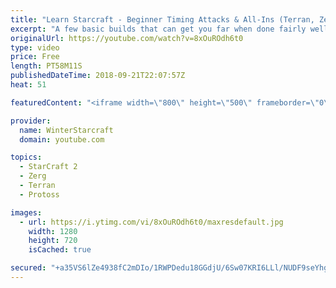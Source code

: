 ```yaml
---
title: "Learn Starcraft - Beginner Timing Attacks & All-Ins (Terran, Zerg & Protoss)"
excerpt: "A few basic builds that can get you far when done fairly well. Also important is how not to overextend and lose everything."
originalUrl: https://youtube.com/watch?v=8xOuROdh6t0
type: video
price: Free
length: PT58M11S
publishedDateTime: 2018-09-21T22:07:57Z
heat: 51

featuredContent: "<iframe width=\"800\" height=\"500\" frameborder=\"0\" src=\"https://www.youtube.com/embed/8xOuROdh6t0\" allow=\"accelerometer; autoplay; encrypted-media; gyroscope; picture-in-picture\" allowfullscreen></iframe>"

provider:
  name: WinterStarcraft
  domain: youtube.com

topics:
  - StarCraft 2
  - Zerg
  - Terran
  - Protoss

images:
  - url: https://i.ytimg.com/vi/8xOuROdh6t0/maxresdefault.jpg
    width: 1280
    height: 720
    isCached: true

secured: "+a35VS6lZe4938fC2mDIo/1RWPDedu18GGdjU/6Sw07KRI6LLl/NUDF9seYhg+USKbSjnHWae9FzU8ExlvOlvRRZR3ev76k3xB9nzUDUZe+fGDUHK87+G1jmAzKHvFMSjBMD5Ke8MGHMyaVge4Ossa2la8pxIZHx3ygxbWC1dn0k71Ibutgr1g3fZ8dcRZA/gOl08rVKNpNihGQM/mFC26fVPU+y2tHucS3QjAF5hP9lxGWCOWXrVO2k+VLdupeIAZ1AnYsuhXoFuBZRpY4d523V+2mPrOK54DUbxUMPpKH1ZIXgidFzWTDD++1kdMjXJ79qYN4cXQH93NSVv/iiibjMBHJWEz8nSyS8f65h5WaBQZRr1Wno5wF9x/1EgEhvHElyyVucsAluT7W2gv6rtgvZJbQNOzxi/5B38M+MZB0=;qGIf7LkUF9v3PAlnQtIDHA=="
---
```


